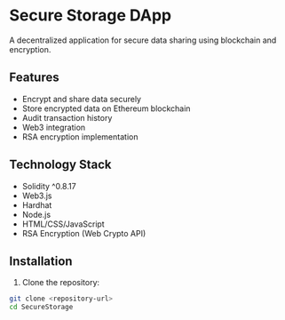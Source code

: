 # Secure Storage DApp

A decentralized application for secure data sharing using blockchain and encryption.

## Features

- Encrypt and share data securely
- Store encrypted data on Ethereum blockchain
- Audit transaction history
- Web3 integration
- RSA encryption implementation

## Technology Stack

- Solidity ^0.8.17
- Web3.js
- Hardhat
- Node.js
- HTML/CSS/JavaScript
- RSA Encryption (Web Crypto API)

## Installation

1. Clone the repository:
```bash
git clone <repository-url>
cd SecureStorage
